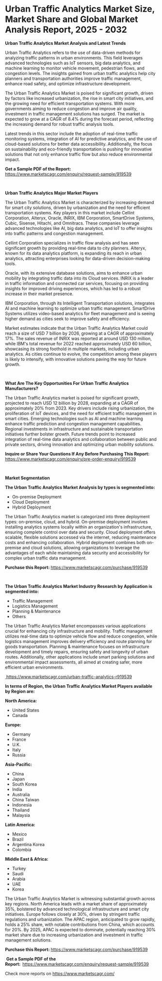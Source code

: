 <p><h1>Urban Traffic Analytics Market Size, Market Share and Global Market Analysis Report, 2025 - 2032</h1></p><p><strong>Urban Traffic Analytics Market Analysis and Latest Trends</strong></p>
<p><p>Urban Traffic Analytics refers to the use of data-driven methods for analyzing traffic patterns in urban environments. This field leverages advanced technologies such as IoT sensors, big data analytics, and machine learning to monitor vehicle movement, pedestrian flows, and congestion levels. The insights gained from urban traffic analytics help city planners and transportation authorities improve traffic management, enhance road safety, and optimize infrastructure development.</p><p>The Urban Traffic Analytics Market is poised for significant growth, driven by factors like increased urbanization, the rise in smart city initiatives, and the growing need for efficient transportation systems. With more governments aiming to reduce congestion and improve air quality, investment in traffic management solutions has surged. The market is expected to grow at a CAGR of 8.4% during the forecast period, reflecting the increasing demand for robust traffic analysis tools.</p><p>Latest trends in this sector include the adoption of real-time traffic monitoring systems, integration of AI for predictive analytics, and the use of cloud-based solutions for better data accessibility. Additionally, the focus on sustainability and eco-friendly transportation is pushing for innovative solutions that not only enhance traffic flow but also reduce environmental impact.</p></p>
<p><strong>Get a Sample PDF of the Report:&nbsp;</strong> <a href="https://www.marketscagr.com/enquiry/request-sample/919539?utm_campaign=2520&utm_medium=2&utm_source=Github&utm_content=ia&utm_term=07032025&utm_id=urban-traffic-analytics">https://www.marketscagr.com/enquiry/request-sample/919539</a></p>
<p>&nbsp;</p>
<p><strong>Urban Traffic Analytics Major Market Players</strong></p>
<p><p>The Urban Traffic Analytics Market is characterized by increasing demand for smart city solutions, driven by urbanization and the need for efficient transportation systems. Key players in this market include Cellint Corporation, Alteryx, Oracle, INRIX, IBM Corporation, SmartDrive Systems, Cubic, Sisense, Hitachi, and Omnitracs. These companies leverage advanced technologies like AI, big data analytics, and IoT to offer insights into traffic patterns and congestion management.</p><p>Cellint Corporation specializes in traffic flow analysis and has seen significant growth by providing real-time data to city planners. Alteryx, known for its data analytics platform, is expanding its reach in urban analytics, attracting enterprises looking for data-driven decision-making tools.</p><p>Oracle, with its extensive database solutions, aims to enhance urban mobility by integrating traffic data into its Cloud services. INRIX is a leader in traffic information and connected car services, focusing on providing insights for improved driving experiences, which has led to a robust increase in their market presence.</p><p>IBM Corporation, through its Intelligent Transportation solutions, integrates AI and machine learning to optimize urban traffic management. SmartDrive Systems utilizes video-based analytics for fleet management and is seeing higher demand as cities seek to improve safety and efficiency.</p><p>Market estimates indicate that the Urban Traffic Analytics Market could reach a size of USD 7 billion by 2026, growing at a CAGR of approximately 17%. The sales revenue of INRIX was reported at around USD 130 million, while IBM's total revenue for 2022 reached approximately USD 60 billion, showcasing its strong foothold in multiple markets, including urban analytics. As cities continue to evolve, the competition among these players is likely to intensify, with innovative solutions paving the way for future growth.</p></p>
<p>&nbsp;</p>
<p><strong>What Are The Key Opportunities For Urban Traffic Analytics Manufacturers?</strong></p>
<p><p>The Urban Traffic Analytics market is poised for significant growth, projected to reach USD 12 billion by 2028, expanding at a CAGR of approximately 20% from 2023. Key drivers include rising urbanization, the proliferation of IoT devices, and the need for efficient traffic management in smart cities. Emerging technologies such as AI and machine learning enhance traffic prediction and congestion management capabilities. Regional investments in infrastructure and sustainable transportation initiatives further bolster growth. Future trends point to increased integration of real-time data analytics and collaboration between public and private sectors, driving innovation and optimizing urban mobility solutions.</p></p>
<p><strong>Inquire or Share Your Questions If Any Before Purchasing This Report:</strong> <a href="https://www.marketscagr.com/enquiry/pre-order-enquiry/919539?utm_campaign=2520&utm_medium=2&utm_source=Github&utm_content=ia&utm_term=07032025&utm_id=urban-traffic-analytics">https://www.marketscagr.com/enquiry/pre-order-enquiry/919539</a></p>
<p>&nbsp;</p>
<p><strong>Market Segmentation</strong></p>
<p><strong>The Urban Traffic Analytics Market Analysis by types is segmented into:</strong></p>
<p><ul><li>On-premise Deployment</li><li>Cloud Deployment</li><li>Hybrid Deployment</li></ul></p>
<p><p>The Urban Traffic Analytics market is categorized into three deployment types: on-premise, cloud, and hybrid. On-premise deployment involves installing analytics systems locally within an organization's infrastructure, ensuring complete control over data and security. Cloud deployment offers scalable, flexible solutions accessed via the internet, reducing maintenance costs and enhancing collaboration. Hybrid deployment combines both on-premise and cloud solutions, allowing organizations to leverage the advantages of each while maintaining data security and accessibility for complex urban traffic data management.</p></p>
<p><strong>Purchase this Report:&nbsp;</strong><a href="https://www.marketscagr.com/purchase/919539?utm_campaign=2520&utm_medium=2&utm_source=Github&utm_content=ia&utm_term=07032025&utm_id=urban-traffic-analytics">https://www.marketscagr.com/purchase/919539</a></p>
<p>&nbsp;</p>
<p><strong>The Urban Traffic Analytics Market Industry Research by Application is segmented into:</strong></p>
<p><ul><li>Traffic Management</li><li>Logistics Management</li><li>Planning & Maintenance</li><li>Others</li></ul></p>
<p><p>The Urban Traffic Analytics Market encompasses various applications crucial for enhancing city infrastructure and mobility. Traffic management utilizes real-time data to optimize vehicle flow and reduce congestion, while logistics management improves delivery efficiency and route planning for goods transportation. Planning & maintenance focuses on infrastructure development and timely repairs, ensuring safety and longevity of urban routes. Additionally, other applications include smart parking solutions and environmental impact assessments, all aimed at creating safer, more efficient urban environments.</p></p>
<p><a href="https://www.marketscagr.com/urban-traffic-analytics-r919539?utm_campaign=2520&utm_medium=2&utm_source=Github&utm_content=ia&utm_term=07032025&utm_id=urban-traffic-analytics">&nbsp;https://www.marketscagr.com/urban-traffic-analytics-r919539</a></p>
<p><strong>In terms of Region, the Urban Traffic Analytics Market Players available by Region are:</strong></p>
<p>
    <p> <strong> North America: </strong>
        <ul>
            <li>United States</li>
            <li>Canada</li>
        </ul>
        </p> 
    <p> <strong> Europe: </strong>
        <ul>
            <li>Germany</li>
            <li>France</li>
            <li>U.K.</li>
            <li>Italy</li>
            <li>Russia</li>
        </ul>
        </p> 
    <p> <strong> Asia-Pacific: </strong>
        <ul>
            <li>China</li>
            <li>Japan</li>
            <li>South Korea</li>
            <li>India</li>
            <li>Australia</li>
            <li>China Taiwan</li>
            <li>Indonesia</li>
            <li>Thailand</li>
            <li>Malaysia</li>
        </ul>
        </p> 
    <p> <strong> Latin America: </strong>
        <ul>
            <li>Mexico</li>
            <li>Brazil</li>
            <li>Argentina Korea</li>
            <li>Colombia</li>
        </ul>
        </p> 
    <p> <strong> Middle East & Africa: </strong>
        <ul>
            <li>Turkey</li>
            <li>Saudi</li>
            <li>Arabia</li>
            <li>UAE</li>
            <li>Korea</li>
        </ul>
    </p>
    </p>
<p><p>The Urban Traffic Analytics Market is witnessing substantial growth across key regions. North America leads with a market share of approximately 35%, bolstered by advanced technological infrastructure and smart city initiatives. Europe follows closely at 30%, driven by stringent traffic regulations and urbanization. The APAC region, anticipated to grow rapidly, holds a 25% share, with notable contributions from China, which accounts for 20%. By 2025, APAC is expected to dominate, potentially reaching 30% market share due to increasing urbanization and investment in traffic management solutions.</p></p>
<p><strong>Purchase this Report: </strong><a href="https://www.marketscagr.com/purchase/919539?utm_campaign=2520&utm_medium=2&utm_source=Github&utm_content=ia&utm_term=07032025&utm_id=urban-traffic-analytics">https://www.marketscagr.com/purchase/919539</a></p>
<p>&nbsp;<strong>Get a Sample PDF of the Report:&nbsp;&nbsp;</strong><a href="https://www.marketscagr.com/enquiry/request-sample/919539?utm_campaign=2520&utm_medium=2&utm_source=Github&utm_content=ia&utm_term=07032025&utm_id=urban-traffic-analytics">https://www.marketscagr.com/enquiry/request-sample/919539</a></p>
<p><strong></strong></p>
<p>Check more reports on <a href="https://www.marketscagr.com/?utm_campaign=2520&utm_medium=2&utm_source=Github&utm_content=ia&utm_term=07032025&utm_id=urban-traffic-analytics">https://www.marketscagr.com/</a></p>